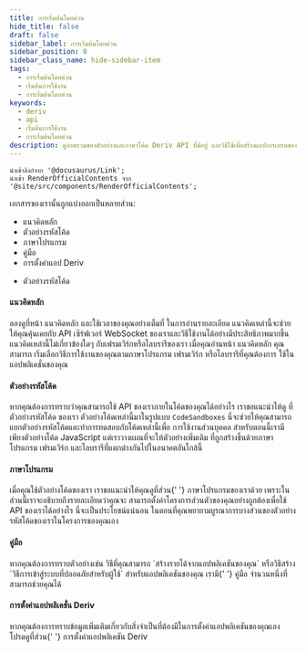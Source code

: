 ```yaml
---
title: การเริ่มต้นโดยด่วน
hide_title: false
draft: false
sidebar_label: การเริ่มต้นโดยด่วน
sidebar_position: 0
sidebar_class_name: hide-sidebar-item
tags:
  - การเริ่มต้นโดยด่วน
  - เริ่มต้นการใช้งาน
  - การเริ่มต้นโดยด่วน
keywords:
  - deriv
  - api
  - เริ่มต้นการใช้งาน
  - การเริ่มต้นโดยด่วน
description: ดูภาพรวมของตัวอย่างและภาษาโค้ด Deriv API ที่มีอยู่ และวิธีใช้เพื่อสร้างแอปการเทรดของคุณ
---
```


```mdx-code-block
นำเข้าลิงก์จาก '@docusaurus/Link';
นำเข้า RenderOfficialContents จาก '@site/src/components/RenderOfficialContents';
```

เอกสารของเรานั้นถูกแบ่งออกเป็นหลายส่วน:

<RenderOfficialContents>
  <ul>
    <li>
      <Link href='/docs/category/core-concepts'>แนวคิดหลัก
    </li>
    <li>
      <Link href='/docs/category/code-examples'>ตัวอย่างรหัสโค้ด
    </li>
    <li>
      <Link href='/docs/category/languages'>ภาษาโปรแกรม
    </li>
    <li>
      <Link href='/docs/category/guides'>คู่มือ
    </li>
    <li>
      <Link href='/docs/setting-up-a-deriv-application'>การตั้งค่าแอป Deriv
    </li>
  </ul>
  <ul>
    <li>
      <Link href='/docs/category/code-examples'>ตัวอย่างรหัสโค้ด
    </li>
  </ul>
</RenderOfficialContents>

<RenderOfficialContents>
  <h4>แนวคิดหลัก</h4>
</RenderOfficialContents>

<RenderOfficialContents>
    ลองดูที่หน้า <Link href='/docs/category/core-concepts'>แนวคิดหลัก และใช้เวลาของคุณอย่างเต็มที่
    ในการอ่านรายละเอียด แนวคิดเหล่านี้จะช่วยให้คุณคุ้นเคยกับ API เซิร์ฟเวอร์ WebSocket
    ของเราและวิธีใช้งานได้อย่างมีประสิทธิภาพมากขึ้น แนวคิดเหล่านี้ไม่เกี่ยวข้องใดๆ กับเฟรมเวิร์กหรือไลบรารีของเรา
</RenderOfficialContents>

<RenderOfficialContents>
    เมื่อคุณอ่านหน้า <Link href='/docs/category/core-concepts'>แนวคิดหลัก คุณสามารถ
    เริ่มเลือกวิธีการใช้งานของคุณตามภาษาโปรแกรม เฟรมเวิร์ก หรือไลบรารีที่คุณต้องการ
    ใช้ในแอปพลิเคชั่นของคุณ
</RenderOfficialContents>

<h4>ตัวอย่างรหัสโค้ด</h4>

หากคุณต้องการทราบว่าคุณสามารถใช้ API ของเราภายในโค้ดของคุณได้อย่างไร เราขอแนะนำให้ดู
ที่ <Link href='/docs/category/code-examples'>ตัวอย่างรหัสโค้ด</Link> ของเรา ตัวอย่างโค้ดเหล่านี้มาในรูปแบบ
`CodeSandboxes` นี่จะช่วยให้คุณสามารถแยกตัวอย่างรหัสโค้ดและทำการทดสอบกับโค้ดเหล่านี้เพื่อ
การใช้งานส่วนบุคคล สำหรับตอนนี้เรามีเพียงตัวอย่างโค้ด JavaScript แต่เราวางแผนที่จะให้ตัวอย่างเพิ่มเติม
ที่ถูกสร้างขึ้นด้วยภาษาโปรแกรม เฟรมเวิร์ก และไลบรารีที่แตกต่างกันไปในอนาคตอันใกล้นี้

<RenderOfficialContents>
  <h4>ภาษาโปรแกรม</h4>
</RenderOfficialContents>

<RenderOfficialContents>
    เมื่อคุณใช้ตัวอย่างโค้ดของเรา เราขอแนะนำให้คุณดูที่ส่วน{' '}
    <Link href='/docs/category/languages'>ภาษาโปรแกรมของเราด้วย เพราะในส่วนนี้เราจะอธิบายถึงรายละเอียดว่าคุณจะ
    สามารถตั้งค่าโครงการส่วนตัวของคุณอย่างถูกต้องเพื่อใช้ API ของเราได้อย่างไร นี่จะเป็นประโยชน์แน่นอน
    ในตอนที่คุณพยายามบูรณาการบางส่วนของตัวอย่างรหัสโค้ดของเราในโครงการของคุณเอง
</RenderOfficialContents>

<RenderOfficialContents>
  <h4>คู่มือ</h4>
</RenderOfficialContents>

<RenderOfficialContents>
    หากคุณต้องการทราบตัวอย่างเช่น วิธีที่คุณสามารถ `สร้างรายได้จากแอปพลิเคชันของคุณ` หรือวิธีสร้าง
    `วิธีการเข้าสู่ระบบที่ปลอดภัยสำหรับผู้ใช้` สำหรับแอปพลิเคชันของคุณ เรามี{' '}
    <Link href='/docs/category/guides'>คู่มือ จำนวนหนึ่งที่สามารถช่วยคุณได้
</RenderOfficialContents>

<RenderOfficialContents>
  <h4>การตั้งค่าแอปพลิเคชั่น Deriv</h4>
</RenderOfficialContents>

<RenderOfficialContents>
    หากคุณต้องการทราบข้อมูลเพิ่มเติมเกี่ยวกับสิ่งจำเป็นที่ต้องมีในการตั้งค่าแอปพลิเคชันของคุณเอง
    โปรดดูที่ส่วน{' '}
    <Link href='/docs/setting-up-a-deriv-application'>การตั้งค่าแอปพลิเคชัน Deriv
</RenderOfficialContents>
